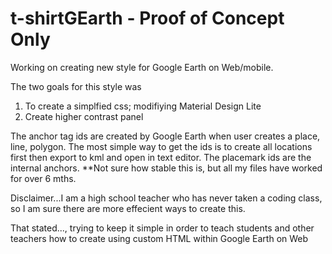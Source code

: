 # t-shirtGEarth - Proof of Concept Only
Working on creating new style for Google Earth on Web/mobile.

The two goals for this style was
1. To create a simplfied css; modifiying Material Design Lite
2. Create higher contrast panel

The anchor tag ids are created by Google Earth when user creates a place, line, polygon.
The most simple way to get the ids is to create all locations first then export to kml and open in text editor. 
The placemark ids are the internal anchors. **Not sure how stable this is, but all my files have worked for over 6 mths.

Disclaimer...I am a high school teacher who has never taken a coding class, so I am sure there are more effecient ways to create this.

That stated...,
trying to keep it simple in order to teach students and other teachers how to create using custom HTML within Google Earth on Web
